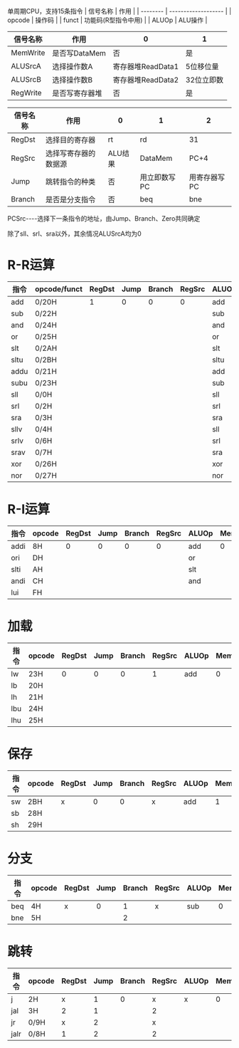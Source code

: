 单周期CPU，支持15条指令
| 信号名称 | 作用                |
| -------- | ------------------- |
| opcode   | 操作码              |
| funct    | 功能码(R型指令中用) |
| ALUOp    | ALU操作             |

| 信号名称 | 作用           | 0                 | 1          |
| -------- | -------------- | ----------------- | ---------- |
| MemWrite | 是否写DataMem  | 否                | 是         |
| ALUSrcA  | 选择操作数A    | 寄存器堆ReadData1 | 5位移位量  |
| ALUSrcB  | 选择操作数B    | 寄存器堆ReadData2 | 32位立即数 |
| RegWrite | 是否写寄存器堆 | 否                | 是         |

| 信号名称 | 作用                 | 0       | 1            | 2            |
| -------- | -------------------- | ------- | ------------ | ------------ |
| RegDst   | 选择目的寄存器       | rt      | rd           | 31           |
| RegSrc   | 选择写寄存器的数据源 | ALU结果 | DataMem      | PC+4         |
| Jump     | 跳转指令的种类       | 否      | 用立即数写PC | 用寄存器写PC |
| Branch   | 是否是分支指令       | 否      | beq          | bne          |


PCSrc----选择下一条指令的地址，由Jump、Branch、Zero共同确定

除了sll、srl、sra以外，其余情况ALUSrcA均为0

# R-R运算
| 指令 | opcode/funct | RegDst | Jump | Branch | RegSrc | ALUOp | MemWrite | ALUSrcA/B | RegWrite |
| ---- | ------------ | ------ | ---- | ------ | ------ | ----- | -------- | --------- | -------- |
| add  | 0/20H        | 1      | 0    | 0      | 0      | add   | 0        | 0/0       | 1        |
| sub  | 0/22H        |        |      |        |        | sub   |          |           |          |
| and  | 0/24H        |        |      |        |        | and   |          |           |          |
| or   | 0/25H        |        |      |        |        | or    |          |           |          |
| slt  | 0/2AH        |        |      |        |        | slt   |          |           |          |
| sltu | 0/2BH        |        |      |        |        | sltu  |          |           |          |
| addu | 0/21H        |        |      |        |        | add   |          |           |          |
| subu | 0/23H        |        |      |        |        | sub   |          |           |          |
| sll  | 0/0H         |        |      |        |        | sll   |          | 1/0       |          |
| srl  | 0/2H         |        |      |        |        | srl   |          | 1/0       |          |
| sra  | 0/3H         |        |      |        |        | sra   |          | 1/0       |          |
| sllv | 0/4H         |        |      |        |        | sll   |          | 0/0       |          |
| srlv | 0/6H         |        |      |        |        | srl   |          | 0/0       |          |
| srav | 0/7H         |        |      |        |        | sra   |          | 0/0       |          |
| xor  | 0/26H        |        |      |        |        | xor   |          |           |          |
| nor  | 0/27H        |        |      |        |        | nor   |          |           |          |

# R-I运算
| 指令 | opcode | RegDst | Jump | Branch | RegSrc | ALUOp | MemWrite | ALUSrcB | RegWrite |
| ---- | ------ | ------ | ---- | ------ | ------ | ----- | -------- | ------- | -------- |
| addi | 8H     | 0      | 0    | 0      | 0      | add   | 0        | 1       | 1        |
| ori  | DH     |        |      |        |        | or    |          |         |          |
| slti | AH     |        |      |        |        | slt   |          |         |          |
| andi | CH     |        |      |        |        | and   |          |         |          |
| lui  | FH     |        |      |        |        |       |          |         |          |

# 加载
| 指令 | opcode | RegDst | Jump | Branch | RegSrc | ALUOp | MemWrite | ALUSrcB | RegWrite |
| ---- | ------ | ------ | ---- | ------ | ------ | ----- | -------- | ------- | -------- |
| lw   | 23H    | 0      | 0    | 0      | 1      | add   | 0        | 1       | 1        |
| lb   | 20H    |
| lh   | 21H    |
| lbu  | 24H    |
| lhu  | 25H    |

# 保存
| 指令 | opcode | RegDst | Jump | Branch | RegSrc | ALUOp | MemWrite | ALUSrcB | RegWrite |
| ---- | ------ | ------ | ---- | ------ | ------ | ----- | -------- | ------- | -------- |
| sw   | 2BH    | x      | 0    | 0      | x      | add   | 1        | 1       | 0        |
| sb   | 28H    |
| sh   | 29H    |

# 分支
| 指令 | opcode | RegDst | Jump | Branch | RegSrc | ALUOp | MemWrite | ALUSrcB | RegWrite |
| ---- | ------ | ------ | ---- | ------ | ------ | ----- | -------- | ------- | -------- |
| beq  | 4H     | x      | 0    | 1      | x      | sub   | 0        | 0       | 0        |
| bne  | 5H     |        |      | 2      |        |       |          |         |          |

# 跳转
| 指令 | opcode | RegDst | Jump | Branch | RegSrc | ALUOp | MemWrite | ALUSrcB | RegWrite |
| ---- | ------ | ------ | ---- | ------ | ------ | ----- | -------- | ------- | -------- |
| j    | 2H     | x      | 1    | 0      | x      | x     | 0        | x       | 0        |
| jal  | 3H     | 2      | 1    |        | 2      |       |          |         | 1        |
| jr   | 0/9H   | x      | 2    |        | x      |       |          |         | 0        |
| jalr | 0/8H   | 1      | 2    |        | 2      |       |          |         | 1        |